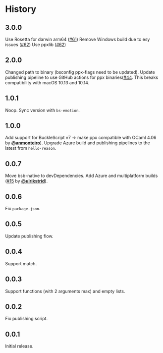 # History

## 3.0.0

Use Rosetta for darwin arm64 ([#61](https://github.com/ahrefs/bs-emotion/pull/61))
Remove Windows build due to esy issues ([#62](https://github.com/ahrefs/bs-emotion/pull/62))
Use ppxlib ([#62](https://github.com/ahrefs/bs-emotion/pull/62))

## 2.0.0

Changed path to binary (bsconfig ppx-flags need to be updated).
Update publishing pipeline to use GitHub actions for ppx binaries([#44](https://github.com/ahrefs/bs-emotion/pull/44). This breaks compatibility with macOS 10.13 and 10.14.

## 1.0.1

Noop. Sync version with `bs-emotion`.

## 1.0.0

Add support for BuckleScript v7 -> make ppx compatible with OCaml 4.06 by
**[@anmonteiro](https://github.com/anmonteiro)**).
Upgrade Azure build and publishing pipelines to the latest from `hello-reason`.

## 0.0.7

Move bsb-native to devDependencies. Add Azure and multiplatform builds ([#15](https://github.com/ahrefs/bs-emotion/pull/15) by **[@ulrikstrid](https://github.com/ulrikstrid)**).

## 0.0.6
Fix `package.json`.

## 0.0.5
Update publishing flow.

## 0.0.4
Support match.

## 0.0.3
Support functions (with 2 arguments max) and empty lists.

## 0.0.2
Fix publishing script.

## 0.0.1
Initial release.
